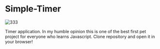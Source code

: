 # Simple-Timer


![333](https://user-images.githubusercontent.com/33180512/181357666-23cbb50d-4281-4d69-a9a8-ac43586306f3.png)

Timer application. In my humble opinion this is one of the best first pet project for everyone who learns Javascript. 
Clone repository and open it in your browser!
